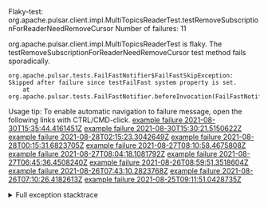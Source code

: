         
Flaky-test: org.apache.pulsar.client.impl.MultiTopicsReaderTest.testRemoveSubscriptionForReaderNeedRemoveCursor
Number of failures: 11

org.apache.pulsar.client.impl.MultiTopicsReaderTest is flaky. The testRemoveSubscriptionForReaderNeedRemoveCursor test method fails sporadically.

```
org.apache.pulsar.tests.FailFastNotifier$FailFastSkipException: Skipped after failure since testFailFast system property is set.
	at org.apache.pulsar.tests.FailFastNotifier.beforeInvocation(FailFastNotifier.java:88)

```

Usage tip: To enable automatic navigation to failure message, open the following links with CTRL/CMD-click.
[example failure 2021-08-30T15:35:44.4161451Z](https://github.com/apache/pulsar/runs/3463119398?check_suite_focus=true#step:9:4271)
[example failure 2021-08-30T15:30:21.5150622Z](https://github.com/apache/pulsar/runs/3463119398?check_suite_focus=true#step:9:1885)
[example failure 2021-08-28T02:15:23.3042649Z](https://github.com/apache/pulsar/runs/3448473880?check_suite_focus=true#step:9:3268)
[example failure 2021-08-28T00:15:31.6823705Z](https://github.com/apache/pulsar/runs/3447917315?check_suite_focus=true#step:9:2636)
[example failure 2021-08-27T08:10:58.4675808Z](https://github.com/apache/pulsar/runs/3440980370?check_suite_focus=true#step:9:3335)
[example failure 2021-08-27T08:04:18.1081792Z](https://github.com/apache/pulsar/runs/3440855241?check_suite_focus=true#step:9:3260)
[example failure 2021-08-27T06:45:36.4508240Z](https://github.com/apache/pulsar/runs/3440411158?check_suite_focus=true#step:9:3261)
[example failure 2021-08-26T08:59:51.3518604Z](https://github.com/apache/pulsar/runs/3430539961?check_suite_focus=true#step:9:3970)
[example failure 2021-08-26T07:43:10.2823768Z](https://github.com/apache/pulsar/runs/3429972501?check_suite_focus=true#step:9:1892)
[example failure 2021-08-26T07:10:26.4182613Z](https://github.com/apache/pulsar/runs/3429892136?check_suite_focus=true#step:9:3322)
[example failure 2021-08-25T09:11:51.0428735Z](https://github.com/apache/pulsar/runs/3420085427?check_suite_focus=true#step:10:3226)


<details>
<summary>Full exception stacktrace</summary>
<code><pre>
org.apache.pulsar.tests.FailFastNotifier$FailFastSkipException: Skipped after failure since testFailFast system property is set.
	at org.apache.pulsar.tests.FailFastNotifier.beforeInvocation(FailFastNotifier.java:88)

</pre></code>
</details>

